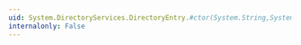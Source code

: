 ```yaml
---
uid: System.DirectoryServices.DirectoryEntry.#ctor(System.String,System.String,System.String,System.DirectoryServices.AuthenticationTypes)
internalonly: False
---
```

